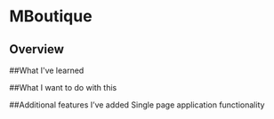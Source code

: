 # MBoutique
## Overview


##What I've learned


##What I want to do with this


##Additional features I’ve added
Single page application functionality
